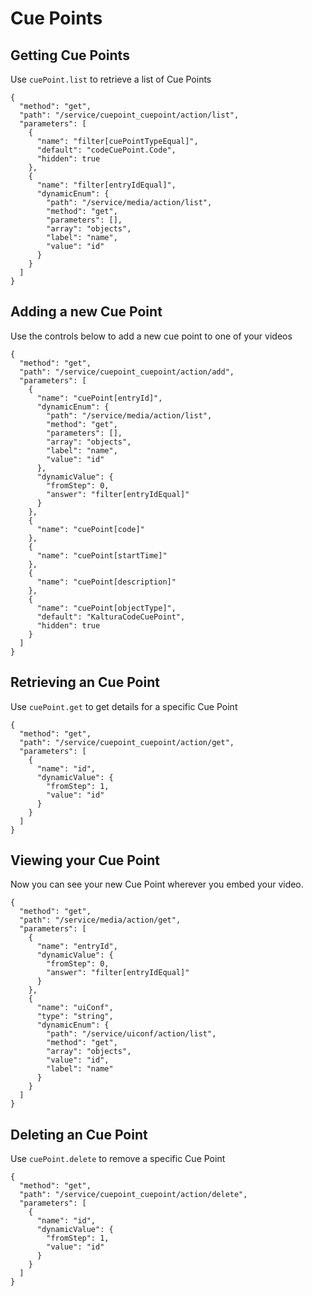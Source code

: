 <!--METADATA
{
  "icon": "columns",
  "sortOrder": 300,
  "tags": [
    "cuePoint",
    "media"
  ],
  "keywords": [],
  "summary": "Learn how to create cue points and listen for them during playback"
}
-->

# Cue Points


## Getting Cue Points
Use `cuePoint.list` to retrieve a list of Cue Points

```apicall
{
  "method": "get",
  "path": "/service/cuepoint_cuepoint/action/list",
  "parameters": [
    {
      "name": "filter[cuePointTypeEqual]",
      "default": "codeCuePoint.Code",
      "hidden": true
    },
    {
      "name": "filter[entryIdEqual]",
      "dynamicEnum": {
        "path": "/service/media/action/list",
        "method": "get",
        "parameters": [],
        "array": "objects",
        "label": "name",
        "value": "id"
      }
    }
  ]
}
```

## Adding a new Cue Point
Use the controls below to add a new cue point to one of your videos

```apicall
{
  "method": "get",
  "path": "/service/cuepoint_cuepoint/action/add",
  "parameters": [
    {
      "name": "cuePoint[entryId]",
      "dynamicEnum": {
        "path": "/service/media/action/list",
        "method": "get",
        "parameters": [],
        "array": "objects",
        "label": "name",
        "value": "id"
      },
      "dynamicValue": {
        "fromStep": 0,
        "answer": "filter[entryIdEqual]"
      }
    },
    {
      "name": "cuePoint[code]"
    },
    {
      "name": "cuePoint[startTime]"
    },
    {
      "name": "cuePoint[description]"
    },
    {
      "name": "cuePoint[objectType]",
      "default": "KalturaCodeCuePoint",
      "hidden": true
    }
  ]
}
```

## Retrieving an Cue Point
Use `cuePoint.get` to get details for a specific Cue Point

```apicall
{
  "method": "get",
  "path": "/service/cuepoint_cuepoint/action/get",
  "parameters": [
    {
      "name": "id",
      "dynamicValue": {
        "fromStep": 1,
        "value": "id"
      }
    }
  ]
}
```

## Viewing your Cue Point
Now you can see your new Cue Point wherever you embed your video.

```apicall
{
  "method": "get",
  "path": "/service/media/action/get",
  "parameters": [
    {
      "name": "entryId",
      "dynamicValue": {
        "fromStep": 0,
        "answer": "filter[entryIdEqual]"
      }
    },
    {
      "name": "uiConf",
      "type": "string",
      "dynamicEnum": {
        "path": "/service/uiconf/action/list",
        "method": "get",
        "array": "objects",
        "value": "id",
        "label": "name"
      }
    }
  ]
}
```

## Deleting an Cue Point
Use `cuePoint.delete` to remove a specific Cue Point

```apicall
{
  "method": "get",
  "path": "/service/cuepoint_cuepoint/action/delete",
  "parameters": [
    {
      "name": "id",
      "dynamicValue": {
        "fromStep": 1,
        "value": "id"
      }
    }
  ]
}
```